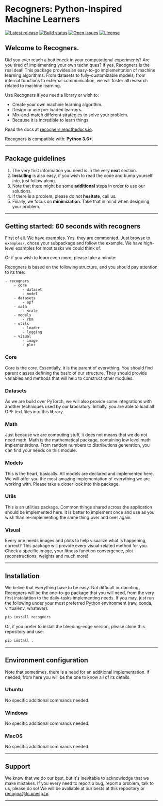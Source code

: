 # Recogners: Python-Inspired Machine Learners

[![Latest release](https://img.shields.io/github/release/recogna-lab/recogners.svg)](https://github.com/recogna-lab/recogners/releases)
[![Build status](https://img.shields.io/travis/com/recogna-lab/recogners/master.svg)](https://github.com/recogna-lab/recogners/releases)
[![Open issues](https://img.shields.io/github/issues/recogna-lab/recogners.svg)](https://github.com/recogna-lab/recogners/issues)
[![License](https://img.shields.io/github/license/recogna-lab/recogners.svg)](https://github.com/recogna-lab/recogners/blob/master/LICENSE)

## Welcome to Recogners.
Did you ever reach a bottleneck in your computational experiments? Are you tired of implementing your own techniques? If yes, Recogners is the real deal! This package provides an easy-to-go implementation of machine learning algorithms. From datasets to fully-customizable models, from internal functions to external communication, we will foster all research related to machine learning.

Use Recogners if you need a library or wish to:
* Create your own machine learning algorithm.
* Design or use pre-loaded learners.
* Mix-and-match different strategies to solve your problem.
* Because it is incredible to learn things.

Read the docs at [recogners.readthedocs.io](https://recogners.readthedocs.io).

Recogners is compatible with: **Python 3.6+**.

---

## Package guidelines

1. The very first information you need is in the very **next** section.
2. **Installing** is also easy, if you wish to read the code and bump yourself into, just follow along.
3. Note that there might be some **additional** steps in order to use our solutions.
4. If there is a problem, please do not **hesitate**, call us.
5. Finally, we focus on **minimization**. Take that in mind when designing your problem.

---

## Getting started: 60 seconds with recogners

First of all. We have examples. Yes, they are commented. Just browse to `examples/`, chose your subpackage and follow the example. We have high-level examples for most tasks we could think of.

Or if you wish to learn even more, please take a minute:

Recogners is based on the following structure, and you should pay attention to its tree:

```
- recogners
    - core
        - dataset
        - model
    - datasets
        - opf
    - math
        - scale
    - models
        - rbm
    - utils
        - loader
        - logging
    - visual
        - image
        - plot
```

### Core

Core is the core. Essentially, it is the parent of everything. You should find parent classes defining the basic of our structure. They should provide variables and methods that will help to construct other modules.

### Datasets

As we are build over PyTorch, we will also provide some integrations with another techniques used by our laboratory. Initially, you are able to load all OPF text files into this library.

### Math

Just because we are computing stuff, it does not means that we do not need math. Math is the mathematical package, containing low level math implementations. From random numbers to distributions generation, you can find your needs on this module.

### Models

This is the heart, basically. All models are declared and implemented here. We will offer you the most amazing implementation of everything we are working with. Please take a closer look into this package.

### Utils

This is an utilities package. Common things shared across the application should be implemented here. It is better to implement once and use as you wish than re-implementing the same thing over and over again.

### Visual

Every one needs images and plots to help visualize what is happening, correct? This package will provide every visual-related method for you. Check a specific image, your fitness function convergence, plot reconstructions, weights and much more!

---

## Installation

We belive that everything have to be easy. Not difficult or daunting, Recogners will be the one-to-go package that you will need, from the very first instalattion to the daily-tasks implementing needs. If you may, just run the following under your most preferred Python environment (raw, conda, virtualenv, whatever):

```Python
pip install recogners
```

Or, if you prefer to install the bleeding-edge version, please clone this repository and use:

```Python
pip install .
```

---

## Environment configuration

Note that sometimes, there is a need for an additional implementation. If needed, from here you will be the one to know all of its details.

### Ubuntu

No specific additional commands needed.

### Windows

No specific additional commands needed.

### MacOS

No specific additional commands needed.

---

## Support

We know that we do our best, but it's inevitable to acknowlodge that we make mistakes. If you every need to report a bug, report a problem, talk to us, please do so! We will be avaliable at our bests at this repository or recogna@fc.unesp.br.

---
